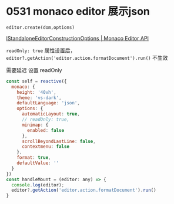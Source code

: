 # 0531 monaco editor 展示json

`editor.create(dom,options)`

[IStandaloneEditorConstructionOptions | Monaco Editor API](https://microsoft.github.io/monaco-editor/typedoc/interfaces/editor.IStandaloneEditorConstructionOptions.html)

`readOnly: true` 属性设置后， `editor?.getAction('editor.action.formatDocument').run()` 不生效

需要延迟 设置 readOnly

```jsx
const self = reactive({
  monaco: {
    height: '40vh',
    theme: 'vs-dark',
    defaultLanguage: 'json',
    options: {
      automaticLayout: true,
      // readOnly: true,
      minimap: {
        enabled: false
      },
      scrollBeyondLastLine: false,
      contextmenu: false
    },
    format: true,
    defaultValue: ''
  }
})
const handleMount = (editor: any) => {
  console.log(editor);
  editor?.getAction('editor.action.formatDocument').run()
}
```